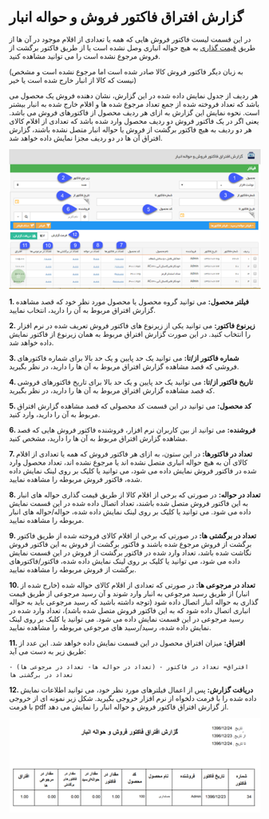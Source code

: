 # گزارش افتراق فاکتور فروش و حواله انبار

در این قسمت لیست فاکتور فروش هایی که همه یا تعدادی از اقلام موجود در آن ها از طریق [قیمت گذاری](https://github.com/1stco/PayamGostarDocs/blob/master/help%202.5.4/Buy-warehouse-sales/Store/gheymatgozari-etesal/gheymatgozari.md) به هیچ حواله انباری وصل نشده است یا از طریق فاکتور برگشت از فروش مرجوع نشده است را می توانید مشاهده کنید.

(به زبان دیگر فاکتور فروش کالا صادر شده است اما مرجوع نشده است و مشخص نیست که کالا از انبار خارج شده است یا خیر)

هر ردیف از جدول نمایش داده شده در این گزارش، نشان دهنده فروش یک محصول می باشد که تعداد فروخته شده از جمع تعداد مرجوع شده ها و اقلام خارج شده به انبار بیشتر است. نحوه نمایش این گزارش به ازای هر ردیف محصول از فاکتورهای فروش می باشد. یعنی اگر در یک فاکتور فروش دو ردیف محصول وارد شده باشد که تعدادی از اقلام کالای هر دو ردیف به هیچ فاکتور برگشت از فروش یا حواله انبار متصل نشده باشند، گزارش افتراق آن ها در دو ردیف مجزا نمایش داده خواهد شد.

![](ExitInventoryTransaction2.png)

**1. فیلتر محصول:** می توانید گروه محصول یا محصول مورد نظر خود که قصد مشاهده گزارش افتراق مربوط به آن را دارید، انتخاب نمایید.

**2. زیرنوع فاکتور:** می توانید یکی از زیرنوع های فاکتور فروش تعریف شده در نرم افزار را انتخاب کنید. در این صورت گزارش افتراق مربوط به همان زیرنوع از فاکتور نمایش داده خواهد شد.

**3. شماره فاکتور از/تا:** می توانید یک حد پایین و یک حد بالا برای شماره فاکتورهای فروشی که قصد مشاهده گزارش افتراق مربوط به آن ها را دارید، در نظر بگیرید.

**4. تاریخ فاکتور از/تا:** می توانید یک حد پایین و یک حد بالا برای تاریخ فاکتورهای فروشی که قصد مشاهده گزارش افتراق مربوط به آن ها را دارید، در نظر بگیرید.

**5. کد محصول:** می توانید در این قسمت کد محصولی که قصد مشاهده گزارش افتراق مربوط به آن را دارید، وارد کنید.

**6. فروشنده:** می توانید از بین کاربران نرم افزار، فروشنده فاکتور فروش هایی که قصد مشاهده گزارش افتراق مربوط به آن ها را دارید، مشخص کنید.

**7. تعداد در فاکتورها:** در این ستون، به ازای هر فاکتور فروش که همه یا تعدادی از اقلام کالای آن به هیچ حواله انباری متصل نشده اند یا مرجوع نشده اند، تعداد محصول وارد شده در فاکتور فروش نمایش داده می شود، می توانید یا کلیک بر روی لینک نمایش داده شده، فاکتور فروش مربوطه را مشاهده نمایید.

**8. تعداد در حواله:** در صورتی که برخی از اقلام کالا از طریق قیمت گذاری حواله های انبار به این فاکتور فروش متصل شده باشند، تعداد اتصال داده شده در این قسمت نمایش داده می شود. می توانید یا کلیک بر روی لینک نمایش داده شده، حواله/حواله های انبار مربوطه را مشاهده نمایید.

**9. تعداد در برگشتی ها:** در صورتی که برخی از اقلام کالای فروخته شده از طریق فاکتور برگشت از فروش مرجوع شده باشند و فاکتور برگشت از فروش به این فاکتور فروش نگاشت شده باشد، تعداد وارد شده در فاکتور برگشت از فروش در این قسمت نمایش داده می شود، می توانید یا کلیک بر روی لینک نمایش داده شده، فاکتور/فاکتورهای برگشت از فروش مربوطه را مشاهده نمایید.

**10. تعداد در مرجوعی ها:** در صورتی که تعدادی از اقلام کالای حواله شده (خارج شده از انبار) از طریق رسید مرجوعی به انبار وارد شوند و آن رسید مرجوعی از طریق قیمت گذاری به حواله انبار اتصال داده شود (توجه داشته باشید که رسید مرجوعی باید به حواله انباری اتصال داده شود که به این فاکتور فروش متصل شده باشد)، تعداد وارد شده در رسید مرجوعی در این قسمت نمایش داده می شود. می توانید یا کلیک بر روی لینک نمایش داده شده، رسید/رسید های مرجوعی مربوطه را مشاهده نمایید.

**11. افتراق:** میزان افتراق محصول در این قسمت نمایش داده خواهد شد. این عدد از طریق زیر به دست می آید:

	افتراق= تعداد در فاکتور - (تعداد در حواله ها- تعداد در مرجوعی ها) - تعداد در برگشتی ها

**12. دریافت گزارش:** پس از اعمال فیلترهای مورد نظر خود، می توانید اطلاعات نمایش داده شده را با فرمت دلخواه از نرم افزار خروجی بگیرید. شکل زیر نمونه ای از خروجی با فرمت pdf از گزارش افتراق فاکتور فروش و حواله انبار را نمایش می دهد.

![](ExitInventoryTransaction3.png)

